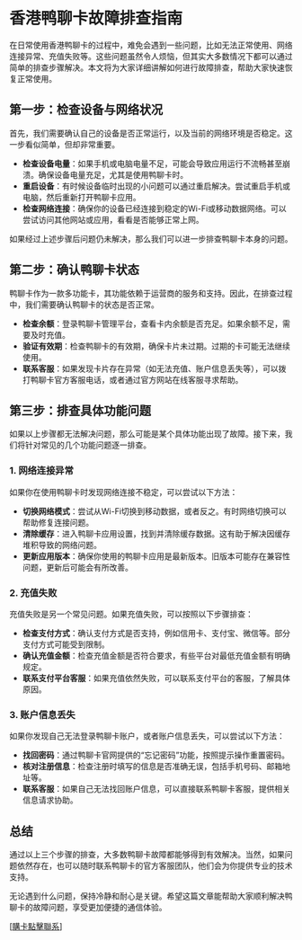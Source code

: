 # 香港鸭聊卡故障排查指南

在日常使用香港鸭聊卡的过程中，难免会遇到一些问题，比如无法正常使用、网络连接异常、充值失败等。这些问题虽然令人烦恼，但其实大多数情况下都可以通过简单的排查步骤解决。本文将为大家详细讲解如何进行故障排查，帮助大家快速恢复正常使用。

## 第一步：检查设备与网络状况

首先，我们需要确认自己的设备是否正常运行，以及当前的网络环境是否稳定。这一步看似简单，但却非常重要。

- **检查设备电量**：如果手机或电脑电量不足，可能会导致应用运行不流畅甚至崩溃。确保设备电量充足，尤其是使用鸭聊卡时。
- **重启设备**：有时候设备临时出现的小问题可以通过重启解决。尝试重启手机或电脑，然后重新打开鸭聊卡应用。
- **检查网络连接**：确保你的设备已经连接到稳定的Wi-Fi或移动数据网络。可以尝试访问其他网站或应用，看看是否能够正常上网。

如果经过上述步骤后问题仍未解决，那么我们可以进一步排查鸭聊卡本身的问题。

## 第二步：确认鸭聊卡状态

鸭聊卡作为一款多功能卡，其功能依赖于运营商的服务和支持。因此，在排查过程中，我们需要确认鸭聊卡的状态是否正常。

- **检查余额**：登录鸭聊卡管理平台，查看卡内余额是否充足。如果余额不足，需要及时充值。
- **验证有效期**：检查鸭聊卡的有效期，确保卡片未过期。过期的卡可能无法继续使用。
- **联系客服**：如果发现卡片存在异常（如无法充值、账户信息丢失等），可以拨打鸭聊卡官方客服电话，或者通过官方网站在线客服寻求帮助。

## 第三步：排查具体功能问题

如果以上步骤都无法解决问题，那么可能是某个具体功能出现了故障。接下来，我们将针对常见的几个功能问题逐一排查。

### 1. 网络连接异常

如果你在使用鸭聊卡时发现网络连接不稳定，可以尝试以下方法：

- **切换网络模式**：尝试从Wi-Fi切换到移动数据，或者反之。有时网络切换可以帮助修复连接问题。
- **清除缓存**：进入鸭聊卡应用设置，找到并清除缓存数据。这有助于解决因缓存堆积导致的网络问题。
- **更新应用版本**：确保你使用的鸭聊卡应用是最新版本。旧版本可能存在兼容性问题，更新后可能会有所改善。

### 2. 充值失败

充值失败是另一个常见问题。如果充值失败，可以按照以下步骤排查：

- **检查支付方式**：确认支付方式是否支持，例如信用卡、支付宝、微信等。部分支付方式可能受到限制。
- **确认充值金额**：检查充值金额是否符合要求，有些平台对最低充值金额有明确规定。
- **联系支付平台客服**：如果充值依然失败，可以联系支付平台的客服，了解具体原因。

### 3. 账户信息丢失

如果你发现自己无法登录鸭聊卡账户，或者账户信息丢失，可以尝试以下方法：

- **找回密码**：通过鸭聊卡官网提供的“忘记密码”功能，按照提示操作重置密码。
- **核对注册信息**：检查注册时填写的信息是否准确无误，包括手机号码、邮箱地址等。
- **联系客服**：如果自己无法找回账户信息，可以直接联系鸭聊卡客服，提供相关信息请求协助。

## 总结

通过以上三个步骤的排查，大多数鸭聊卡故障都能够得到有效解决。当然，如果问题依然存在，也可以随时联系鸭聊卡的官方客服团队，他们会为你提供专业的技术支持。

无论遇到什么问题，保持冷静和耐心是关键。希望这篇文章能帮助大家顺利解决鸭聊卡的故障问题，享受更加便捷的通信体验。

[[購卡點擊聯系](https://t.me/s/SXDXQF)]